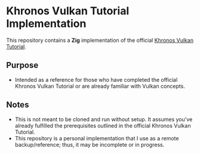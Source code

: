 # Khronos Vulkan Tutorial Implementation
This repository contains a **Zig** implementation of the official [Khronos Vulkan Tutorial](https://docs.vulkan.org/tutorial/latest/00_Introduction.html).

## Purpose
- Intended as a reference for those who have completed the official Khronos Vulkan Tutorial or are already familiar with Vulkan concepts.

## Notes
- This is not meant to be cloned and run without setup. It assumes you've already fulfilled the prerequisites outlined in the official Khronos Vulkan Tutorial.
- This repository is a personal implementation that I use as a remote backup/reference; thus, it may be incomplete or in progress.
